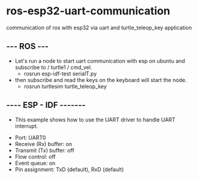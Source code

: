 # ros-esp32-uart-communication
communication of ros with esp32 via uart and turtle_teleop_key application

## --- ROS ---
 * Let's run a node to start uart communication with esp on ubuntu and subscribe to / turtle1 / cmd_vel.
   - rosrun esp-idf-test serialT.py
 * then subscribe and read the keys on the keyboard will start the node.
   - rosrun turtlesim turtle_teleop_key 

## ---- ESP - IDF -------


 * This example shows how to use the UART driver to handle UART interrupt.
 
  - Port: UART0
  - Receive (Rx) buffer: on
  - Transmit (Tx) buffer: off
  - Flow control: off
  - Event queue: on
  - Pin assignment: TxD (default), RxD (default)
 
